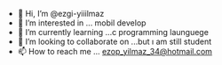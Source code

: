 - 👋 Hi, I’m @ezgi-yiiilmaz
- 👀 I’m interested in ...  mobil develop
- 🌱 I’m currently learning ...c programming launguege
- 💞️ I’m looking to collaborate on ...but ı am still student 
- 📫 How to reach me ... ezop_yilmaz_34@hotmail.com

<!---
ezgi-yiiilmaz/ezgi-yiiilmaz is a ✨ special ✨ repository because its `README.md` (this file) appears on your GitHub profile.
You can click the Preview link to take a look at your changes.
--->

